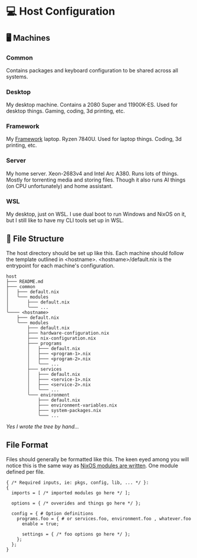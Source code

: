# 💻 Host Configuration

## 🖥️ Machines

### Common

Contains packages and keyboard configuration to be shared across all systems.

### Desktop

My desktop machine. Contains a 2080 Super and 11900K-ES. Used for desktop things. Gaming, coding, 3d printing, etc.

### Framework

My [Framework](https://frame.work/) laptop. Ryzen 7840U. Used for laptop things. Coding, 3d printing, etc.

### Server

My home server. Xeon-2683v4 and Intel Arc A380. Runs lots of things. Mostly for torrenting media and storing files. Though it also runs AI things (on CPU unfortunately) and home assistant.

### WSL

My desktop, just on WSL. I use dual boot to run Windows and NixOS on it, but I still like to have my CLI tools set up in WSL.

## 📁 File Structure

The host directory should be set up like this. Each machine should follow the template outlined in \<hostname\>. \<hostname\>/default.nix is the entrypoint for each machine's configuration.

```
host
├─── README.md
├─── common
│   ├─── default.nix
│   ╰─── modules
│       ├─── default.nix
│       ╰─── ...
╰──── <hostname>
    ├─── default.nix
    ╰─── modules
        ├─── default.nix
        ├─── hardware-configuration.nix
        ├─── nix-configuration.nix
        ├─── programs
        │   ├─── default.nix
        │   ├─── <program-1>.nix
        │   ├─── <program-2>.nix
        │   ╰─── ...
        ├─── services
        │   ├─── default.nix
        │   ├─── <service-1>.nix
        │   ├─── <service-2>.nix
        │   ╰─── ...
        ╰─── environment
            ├─── default.nix
            ├─── environment-variables.nix
            ├─── system-packages.nix
            ╰─── ...
```

_Yes I wrote the tree by hand..._

## File Format

Files should generally be formatted like this. The keen eyed among you will notice this is the same way as [NixOS modules are written](https://nixos.wiki/wiki/NixOS_modules). One module defined per file.

```{nix}
{ /* Required inputs, ie: pkgs, config, lib, ... */ }:
{
  imports = [ /* imported modules go here */ ];

  options = { /* ovverides and things go here */ };

  config = { # Option definitions
    programs.foo = { # or services.foo, environment.foo , whatever.foo
      enable = true;

      settings = { /* foo options go here */ };
    };
  };
}
```

